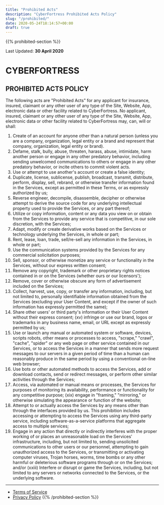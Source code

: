 ```yaml
---
title: "Prohibited Acts"
description: "CyberFortress Prohibited Acts Policy"
slug: "/prohibited/"
date: 2020-05-24T18:14:57+00:00
draft: true
---
```


{{% prohibited-section %}}

Last Updated: **30 April 2020**

# CYBERFORTRESS
## PROHIBITED ACTS POLICY

The following acts are &quot;Prohibited Acts&quot; for any applicant for insurance, insured, claimant or any other user of any type of the Site, Website, App, electronic data or other facility related to CyberFortress. No applicant, insured, claimant or any other user of any type of the Site, Website, App, electronic data or other facility related to CyberFortress may, can, will or shall:

1. Create of an account for anyone other than a natural person (unless you are a company, organization, legal entity or a brand and represent that company, organization, legal entity or brand).
2. Defame, stalk, bully, abuse, threaten, harass, abuse, intimidate, harm another person or engage in any other predatory behavior, including sending unwelcomed communications to others or engage in any other predatory behavior, or incite others to commit violent acts.
3. Use or attempt to use another&#39;s account or create a false identity;
4. Duplicate, license, sublicense, publish, broadcast, transmit, distribute, perform, display, sell, rebrand, or otherwise transfer information found in the Services, except as permitted in these Terms, or as expressly authorized by us;
5. Reverse engineer, decompile, disassemble, decipher or otherwise attempt to derive the source code for any underlying intellectual property used to provide the Services, or any part thereof;
6. Utilize or copy information, content or any data you view on or obtain from the Services to provide any service that is competitive, in our sole discretion, with the Services;
7. Adapt, modify or create derivative works based on the Services or technology underlying the Services, in whole or part;
8. Rent, lease, loan, trade, sell/re-sell any information in the Services, in whole or part;
9. Use the communication systems provided by the Services for any commercial solicitation purposes;
10. Sell, sponsor, or otherwise monetize any service or functionality in the Services, without our express written consent;
11. Remove any copyright, trademark or other proprietary rights notices contained in or on the Services (whether ours or our licensors&#39;);
12. Remove, cover or otherwise obscure any form of advertisement included on the Services;
13. Collect, harvest, use, copy, or transfer any information, including, but not limited to, personally identifiable information obtained from the Services (excluding your User Content, and except if the owner of such information has expressly permitted the same);
14. Share other users&#39; or third party&#39;s information or their User Content without their express consent; (xv) infringe or use our brand, logos or trademarks in any business name, email, or URL except as expressly permitted by us;
15. Use or launch any manual or automated system or software, devices, scripts robots, other means or processes to access, &quot;scrape,&quot; &quot;crawl&quot;, &quot;cache&quot;, &quot;spider&quot; or any web page or other service contained in our Services, or to access the Services in a manner that sends more request messages to our servers in a given period of time than a human can reasonably produce in the same period by using a conventional on-line web browser;
16. Use bots or other automated methods to access the Services, add or download contacts, send or redirect messages, or perform other similar activities through the Services;
17. Access, via automated or manual means or processes, the Services for purposes of monitoring its availability, performance or functionality for any competitive purpose; (xix) engage in &quot;framing,&quot; &quot;mirroring,&quot; or otherwise simulating the appearance or function of the website;
18. Attempt to or actually access the Services by any means other than through the interfaces provided by us. This prohibition includes accessing or attempting to access the Services using any third-party service, including software-as-a-service platforms that aggregate access to multiple services;
19. Engage in any action that directly or indirectly interferes with the proper working of or places an unreasonable load on the Services&#39; infrastructure, including, but not limited to, sending unsolicited communications to other users or our personnel, attempting to gain unauthorized access to the Services, or transmitting or activating computer viruses, Trojan horses, worms, time bombs or any other harmful or deleterious software programs through or on the Services; and/or (xxiii) Interfere or disrupt or game the Services, including, but not limited to any servers or networks connected to the Services, or the underlying software.

-------------------------------

* [Terms of Service](/tos/)
* [Privacy Policy](/privacy/)
{{% /prohibited-section %}}
